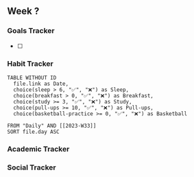 Week ?
---
### Goals Tracker
- [ ] 

### Habit Tracker

```dataview
TABLE WITHOUT ID
  file.link as Date,
  choice(sleep > 6, "✅", "❌") as Sleep,
  choice(breakfast > 0, "✅", "❌") as Breakfast,
  choice(study >= 3, "✅", "❌") as Study,
  choice(pull-ups >= 10, "✅", "❌") as Pull-ups,
  choice(basketball-practice >= 0, "✅", "❌") as Basketball
  
FROM "Daily" AND [[2023-W33]]
SORT file.day ASC
```

### Academic Tracker


### Social Tracker

